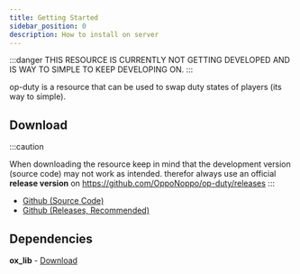 ```yaml
---
title: Getting Started
sidebar_position: 0
description: How to install on server
---
```


:::danger
THIS RESOURCE IS CURRENTLY NOT GETTING DEVELOPED AND IS WAY TO SIMPLE TO KEEP DEVELOPING ON.
:::

op-duty is a resource that can be used to swap duty states of players (its way to simple).

## Download
:::caution

When downloading the resource keep in mind that the development version (source code) may not work as intended.  therefor always use an official **release version** on https://github.com/OppoNoppo/op-duty/releases
:::
- [Github (Source Code)](https://github.com/OppoNoppo/op-duty/)
- [Github (Releases, Recommended)](https://github.com/OppoNoppo/op-duty/releases/)

## Dependencies
**ox_lib** - [Download](https://github.com/overextended/ox_lib/releases)